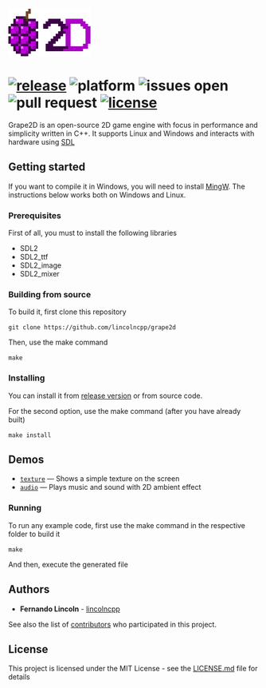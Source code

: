 ![Logo](images/logo.png)

[![release](https://img.shields.io/github/release-pre/lincolncpp/grape2d.svg)](https://github.com/lincolncpp/grape2d/releases)
![platform](https://img.shields.io/badge/platform-linux%20|%20windows-blue.svg?style=flat)
![issues open](https://img.shields.io/github/issues/lincolncpp/grape2d.svg)
![pull request](https://img.shields.io/github/issues-pr/lincolncpp/grape2d.svg)
[![license](https://img.shields.io/github/license/lincolncpp/grape2d.svg)](https://github.com/lincolncpp/grape2d/blob/master/LICENSE)
===

Grape2D is an open-source 2D game engine with focus in performance and simplicity written in C++. It supports Linux and Windows and interacts with hardware using [SDL](https://www.libsdl.org/)

## Getting started
If you want to compile it in Windows, you will need to install [MingW](http://www.mingw.org/).
The instructions below works both on Windows and Linux.

### Prerequisites
First of all, you must to install the following libraries
- SDL2
- SDL2_ttf
- SDL2_image
- SDL2_mixer

### Building from source
To build it, first clone this repository
```
git clone https://github.com/lincolncpp/grape2d
```
Then, use the make command
```
make
```

### Installing
You can install it from [release version](https://github.com/lincolncpp/grape2d/releases) or from source code.

For the second option, use the make command (after you have already built)
```
make install
```

## Demos
- [`texture`](https://github.com/lincolncpp/grape2d/tree/master/demos/texture) — Shows a simple texture on the screen
- [`audio`](https://github.com/lincolncpp/grape2d/tree/master/demos/audio) — Plays music and sound with 2D ambient effect

### Running

To run any example code, first use the make command in the respective folder to build it
```
make
```
And then, execute the generated file

## Authors
- **Fernando Lincoln** - [lincolncpp](https://github.com/lincolncpp)

See also the list of [contributors](https://github.com/lincolncpp/grape2d/graphs/contributors) who participated in this project.

## License
This project is licensed under the MIT License - see the [LICENSE.md](https://github.com/lincolncpp/grape2d/blob/master/LICENSE) file for details
